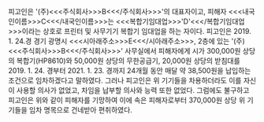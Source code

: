 피고인은 '(주)<<<주식회사>>>B<<</주식회사>>>'의 대표자이고, 피해자 <<<내국인이름>>>C<<</내국인이름>>>는 <<<복합기임대업>>>'D'<<</복합기임대업>>>이라는 상호로 프린터 및 사무기기 복합기 임대업을 하는 자이다.
피고인은 2019. 1. 24.경 경기 광명시 <<<시아래주소>>>E<<</시아래주소>>>, 2층에 있는 '(주)<<<주식회사>>>B<<</주식회사>>>' 사무실에서 피해자에게 시가 300,000원 상당의 복합기(HP8610)와 50,000원 상당의 무한공급기, 20,000원 상당의 받침대를 2019. 1. 24. 경부터 2021. 1. 23. 경까지 24개월 동안 매달 약 38,500원을 납입하는 조건으로 임차하겠다고 말하였다.
그러나 피고인은 위 기기들을 차용하더라도 이를 자신이 사용할 의사가 없었고, 차임을 납부할 의사와 능력 또한 없었다.
그럼에도 불구하고 피고인은 위와 같이 피해자를 기망하여 이에 속은 피해자로부터 370,000원 상당 위 기기들을 임차 명목으로 건네받아 편취하였다.